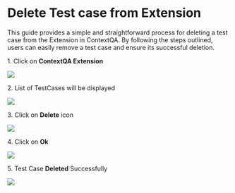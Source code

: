 # Delete Test case from Extension

This guide provides a simple and straightforward process for deleting a test case from the Extension in ContextQA. By following the steps outlined, users can easily remove a test case and ensure its successful deletion.

1\. Click on **ContextQA Extension**

![](https://ajeuwbhvhr.cloudimg.io/colony-recorder.s3.amazonaws.com/files/2024-03-01/2dfc6702-1fd8-43b3-b4a8-b163bdd4a073/ascreenshot.jpeg?tl_px=544,0&br_px=1920,769&force_format=png&width=1120.0&wat=1&wat_opacity=0.7&wat_gravity=northwest&wat_url=https://colony-recorder.s3.us-west-1.amazonaws.com/images/watermarks/FB923C_standard.png&wat_pad=895,42)


2\. List of TestCases will be displayed

![](https://ajeuwbhvhr.cloudimg.io/colony-recorder.s3.amazonaws.com/files/2024-03-01/627203cd-f939-4dcc-beeb-8fe84cd2a45d/user_cropped_screenshot.jpeg?tl_px=544,15&br_px=1920,784&force_format=png&width=1120.0&wat=1&wat_opacity=0.7&wat_gravity=northwest&wat_url=https://colony-recorder.s3.us-west-1.amazonaws.com/images/watermarks/FB923C_standard.png&wat_pad=786,277)


3\. Click on **Delete** icon

![](https://ajeuwbhvhr.cloudimg.io/colony-recorder.s3.amazonaws.com/files/2024-03-01/5912c01c-b2e3-47a4-ab13-bd1104e6c756/ascreenshot.jpeg?tl_px=1060,163&br_px=1920,644&force_format=png&width=860&wat_scale=76&wat=1&wat_opacity=0.7&wat_gravity=northwest&wat_url=https://colony-recorder.s3.us-west-1.amazonaws.com/images/watermarks/FB923C_standard.png&wat_pad=672,212)


4\. Click on **Ok**

![](https://ajeuwbhvhr.cloudimg.io/colony-recorder.s3.amazonaws.com/files/2024-03-01/584818a6-33d1-47ed-bd39-8fa07925aac5/ascreenshot.jpeg?tl_px=200,0&br_px=1920,961&force_format=png&width=1120.0&wat=1&wat_opacity=0.7&wat_gravity=northwest&wat_url=https://colony-recorder.s3.us-west-1.amazonaws.com/images/watermarks/FB923C_standard.png&wat_pad=923,121)


5\. Test Case **Deleted** Successfully

![](https://ajeuwbhvhr.cloudimg.io/colony-recorder.s3.amazonaws.com/files/2024-03-01/cf22c6f5-aefb-4ba3-9190-d123601c1c61/user_cropped_screenshot.jpeg?tl_px=773,57&br_px=1920,698&force_format=png&width=1120.0&wat=1&wat_opacity=0.7&wat_gravity=northwest&wat_url=https://colony-recorder.s3.us-west-1.amazonaws.com/images/watermarks/FB923C_standard.png&wat_pad=704,277)






